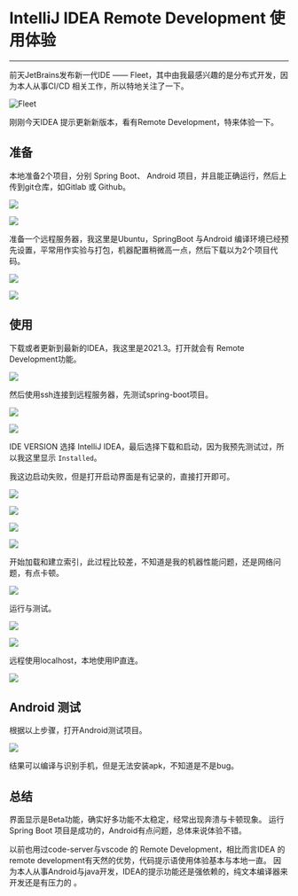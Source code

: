 # IntelliJ IDEA Remote Development 使用体验

---

前天JetBrains发布新一代IDE —— Fleet，其中由我最感兴趣的是分布式开发，因为本人从事CI/CD 相关工作，所以特地关注了一下。

![Fleet](docs/img-01.jpg)

刚刚今天IDEA 提示更新新版本，看有Remote Development，特来体验一下。

## 准备

本地准备2个项目，分别 Spring Boot、 Android 项目，并且能正确运行，然后上传到git仓库，如Gitlab 或 Github。

![](docs/img-02.png)

![](docs/img-03.png)

准备一个远程服务器，我这里是Ubuntu，SpringBoot 与Android 编译环境已经预先设置，平常用作实验与打包，机器配置稍微高一点，然后下载以为2个项目代码。

![](docs/img-04.png)

![](docs/img-031.png)

## 使用

下载或者更新到最新的IDEA，我这里是2021.3。打开就会有 Remote Development功能。

![](docs/img-05.png)

然后使用ssh连接到远程服务器，先测试spring-boot项目。

![](docs/img-06.png)

![](docs/img-07.png)

IDE VERSION 选择 IntelliJ IDEA，最后选择下载和启动，因为我预先测试过，所以我这里显示 `Installed`。

我这边启动失败，但是打开启动界面是有记录的，直接打开即可。

![](docs/img-08.png)

![](docs/img-09.png)

![](docs/img-10.png)

![](docs/img-11.png)

开始加载和建立索引，此过程比较差，不知道是我的机器性能问题，还是网络问题，有点卡顿。

![](docs/img-12.png)

运行与测试。

![](docs/img-13.png)

![](docs/img-14.png)

远程使用localhost，本地使用IP直连。

![](docs/img-15.png)

## Android 测试

根据以上步骤，打开Android测试项目。

![](docs/img-16.png)

结果可以编译与识别手机，但是无法安装apk，不知道是不是bug。

## 总结

界面显示是Beta功能，确实好多功能不太稳定，经常出现奔溃与卡顿现象。 运行Spring Boot 项目是成功的，Android有点问题，总体来说体验不错。

以前也用过code-server与vscode 的 Remote Development，相比而言IDEA 的remote development有天然的优势，代码提示语使用体验基本与本地一直。
因为本人从事Android与java开发，IDEA的提示功能还是强依赖的，纯文本编译器来开发还是有压力的 。